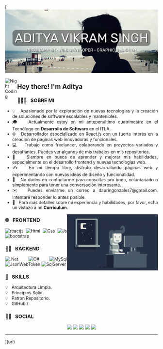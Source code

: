 [![Aditya Vikram Singh Banner](https://raw.githubusercontent.com/AVS1508/AVS1508/master/assets/Aditya%20Vikram%20Singh%20Banner.jpg)

<img alt="Night Coding" src="./assets/Hand%20Wave.gif" width='40' align="left"/><h2>Hey there! I'm Aditya</h2>

<!-- ## 👋 &nbsp;Hey there! I'm Aditya -->

### 👨🏻‍💻 &nbsp; SOBRE MI
<div align="justify">
<ul list-style="none">
<li> 💡 &nbsp; Apasionado por la exploración de nuevas tecnologías y la creación de soluciones de software escalables y mantenibles. </li>
<li> 🎓 &nbsp; Actualmente estoy en mi antepenúltimo cuatrimestre en el Tecnólogo en <strong>Desarrollo de Software</strong> en el ITLA. </li>
<li> 🌐 &nbsp; Desarrollador especializado en React.js con un fuerte interés en la creación de páginas web innovadoras y funcionales.</li>
<li> 💻 &nbsp; Trabajo como freelancer, colaborando en proyectos variados y desafiantes. Puedes ver algunos de mis trabajos en mis repositorios.</li>
<li> 🌱 &nbsp; Siempre en busca de aprender y mejorar mis habilidades, especialmente en el desarrollo frontend y nuevas tecnologías web.</li>
<li> ✍️ &nbsp; En mi tiempo libre, disfruto desarrollando páginas web y experimentando con nuevas ideas de diseño y funcionalidad.</li>
<li> 💬 &nbsp; No dudes en contactarme para consultas pro bono, voluntariado o simplemente para tener una conversación interesante.</li>
<li> ✉️ &nbsp; Puedes enviarme un correo a dauringonzales7@gmail.com. Intentaré responder lo antes posible.</li>
<li> 📄 &nbsp; Para más detalles sobre mi experiencia y habilidades, por favor, echa un vistazo a mi <strong>Currículum</strong>.</li>
</ul>
</dvi>

<img alt="Night Coding" src="https://raw.githubusercontent.com/AVS1508/AVS1508/master/assets/Night-Coding.gif" align="right"/>

### 🌐 &nbsp; FRONTEND
<img src="https://img.shields.io/badge/React-20232A?style=for-the-badge&logo=react&logoColor=61DAFB" alt="reactjs"></img>
<img src="https://img.shields.io/badge/HTML-239120?style=for-the-badge&logo=html5&logoColor=white" alt="Html"></img>
<img src="https://img.shields.io/badge/CSS-239120?&style=for-the-badge&logo=css3&logoColor=white" alt="Css"></img>
<img src="https://img.shields.io/badge/JavaScript-F7DF1E?style=for-the-badge&logo=javascript&logoColor=black" alt="Js"></img>
<img src="https://img.shields.io/badge/Bootstrap-563D7C?style=for-the-badge&logo=bootstrap&logoColor=white" alt="bootstrap"></img>

### 👨‍💻 &nbsp; BACKEND
<img src="https://img.shields.io/badge/.NET-5C2D91?style=for-the-badge&logo=.net&logoColor=white" alt=".Net"></img>
<img src="https://img.shields.io/badge/C%23-239120?style=for-the-badge&logo=c-sharp&logoColor=white" alt="C#"></img>
<img src="https://img.shields.io/badge/MySQL-00000F?style=for-the-badge&logo=mysql&logoColor=white" alt="MySql"></img>
<img src="https://img.shields.io/badge/json%20web%20tokens-323330?style=for-the-badge&logo=json-web-tokens&logoColor=pink" alt="JsonWebToken"></img>
<img src="https://img.shields.io/badge/Microsoft_SQL_Server-CC2927?style=for-the-badge&logo=microsoft-sql-server&logoColor=white" alt="SqlServer"></img>

### 🚀 &nbsp; SKILLS
💡 &nbsp; Arquitectura Limpia.\
💡 &nbsp; Principios Solid.\
💡 &nbsp; Patron Repositorio.\
💡 &nbsp; GitHub.\

### 🤝🏻 &nbsp; SOCIAL

<p align="center">
<a href="...."><img src="https://img.shields.io/badge/WhatsApp-25D366?style=for-the-badge&logo=whatsapp&logoColor=white"/></a>
<a href="...."><img src="https://img.shields.io/badge/GitHub-100000?style=for-the-badge&logo=github&logoColor=white"/></a>
<a href="..."><img src="	https://img.shields.io/badge/Facebook-1877F2?style=for-the-badge&logo=facebook&logoColor=white"/></a>
<a href=..."><img src="https://img.shields.io/badge/Instagram-E4405F?style=for-the-badge&logo=instagram&logoColor=white"/></a>
<a href="..."><img src="https://img.shields.io/badge/-@AVS1508-1877F2?style=flat&logo=Facebook&logoColor=white"/></a>
</p>

-----
](url)
